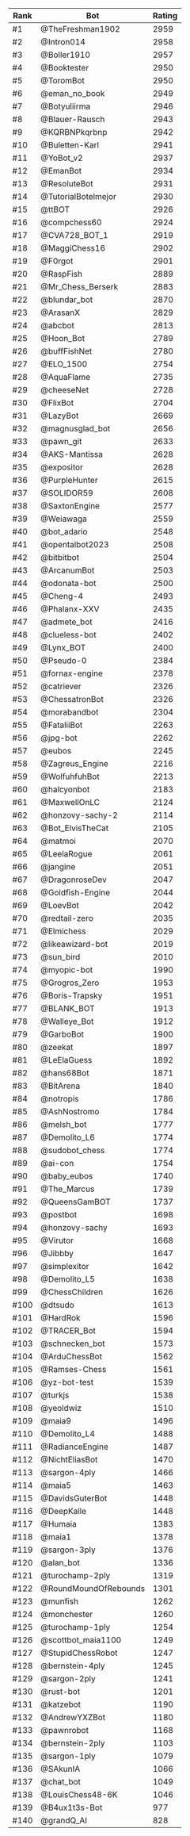 Rank|Bot|Rating
---|---|---
#1|@TheFreshman1902|2959
#2|@Intron014|2958
#3|@Boller1910|2957
#4|@Booktester|2950
#5|@ToromBot|2950
#6|@eman_no_book|2949
#7|@Botyuliirma|2946
#8|@Blauer-Rausch|2943
#9|@KQRBNPkqrbnp|2942
#10|@Buletten-Karl|2941
#11|@YoBot_v2|2937
#12|@EmanBot|2934
#13|@ResoluteBot|2931
#14|@TutorialBotelmejor|2930
#15|@ttBOT|2926
#16|@compchess60|2924
#17|@CVA728_BOT_1|2919
#18|@MaggiChess16|2902
#19|@F0rgot|2901
#20|@RaspFish|2889
#21|@Mr_Chess_Berserk|2883
#22|@blundar_bot|2870
#23|@ArasanX|2829
#24|@abcbot|2813
#25|@Hoon_Bot|2789
#26|@buffFishNet|2780
#27|@ELO_1500|2754
#28|@AquaFlame|2735
#29|@cheeseNet|2728
#30|@FlixBot|2704
#31|@LazyBot|2669
#32|@magnusglad_bot|2656
#33|@pawn_git|2633
#34|@AKS-Mantissa|2628
#35|@expositor|2628
#36|@PurpleHunter|2615
#37|@SOLIDOR59|2608
#38|@SaxtonEngine|2577
#39|@Weiawaga|2559
#40|@bot_adario|2548
#41|@opentalbot2023|2508
#42|@bitbitbot|2504
#43|@ArcanumBot|2503
#44|@odonata-bot|2500
#45|@Cheng-4|2493
#46|@Phalanx-XXV|2435
#47|@admete_bot|2416
#48|@clueless-bot|2402
#49|@Lynx_BOT|2400
#50|@Pseudo-0|2384
#51|@fornax-engine|2378
#52|@catriever|2326
#53|@ChessatronBot|2326
#54|@morabandbot|2304
#55|@FataliiBot|2263
#56|@jpg-bot|2262
#57|@eubos|2245
#58|@Zagreus_Engine|2216
#59|@WolfuhfuhBot|2213
#60|@halcyonbot|2183
#61|@MaxwellOnLC|2124
#62|@honzovy-sachy-2|2114
#63|@Bot_ElvisTheCat|2105
#64|@matmoi|2070
#65|@LeelaRogue|2061
#66|@jangine|2051
#67|@DragonroseDev|2047
#68|@Goldfish-Engine|2044
#69|@LoevBot|2042
#70|@redtail-zero|2035
#71|@Elmichess|2029
#72|@likeawizard-bot|2019
#73|@sun_bird|2010
#74|@myopic-bot|1990
#75|@Grogros_Zero|1953
#76|@Boris-Trapsky|1951
#77|@BLANK_BOT|1913
#78|@Walleye_Bot|1912
#79|@GarboBot|1900
#80|@zeekat|1897
#81|@LeElaGuess|1892
#82|@hans68Bot|1871
#83|@BitArena|1840
#84|@notropis|1786
#85|@AshNostromo|1784
#86|@melsh_bot|1777
#87|@Demolito_L6|1774
#88|@sudobot_chess|1774
#89|@ai-con|1754
#90|@baby_eubos|1740
#91|@The_Marcus|1739
#92|@QueensGamBOT|1737
#93|@postbot|1698
#94|@honzovy-sachy|1693
#95|@Virutor|1668
#96|@Jibbby|1647
#97|@simplexitor|1642
#98|@Demolito_L5|1638
#99|@ChessChildren|1626
#100|@dtsudo|1613
#101|@HardRok|1596
#102|@TRACER_Bot|1594
#103|@schnecken_bot|1573
#104|@ArduChessBot|1562
#105|@Ramses-Chess|1561
#106|@yz-bot-test|1539
#107|@turkjs|1538
#108|@yeoldwiz|1510
#109|@maia9|1496
#110|@Demolito_L4|1488
#111|@RadianceEngine|1487
#112|@NichtEliasBot|1470
#113|@sargon-4ply|1466
#114|@maia5|1463
#115|@DavidsGuterBot|1448
#116|@DeepKalle|1448
#117|@Humaia|1383
#118|@maia1|1378
#119|@sargon-3ply|1376
#120|@alan_bot|1336
#121|@turochamp-2ply|1319
#122|@RoundMoundOfRebounds|1301
#123|@munfish|1262
#124|@monchester|1260
#125|@turochamp-1ply|1254
#126|@scottbot_maia1100|1249
#127|@StupidChessRobot|1247
#128|@bernstein-4ply|1245
#129|@sargon-2ply|1241
#130|@rust-bot|1201
#131|@katzebot|1190
#132|@AndrewYXZBot|1180
#133|@pawnrobot|1168
#134|@bernstein-2ply|1103
#135|@sargon-1ply|1079
#136|@SAkunIA|1066
#137|@chat_bot|1049
#138|@LouisChess48-6K|1046
#139|@B4ux1t3s-Bot|977
#140|@grandQ_AI|828
